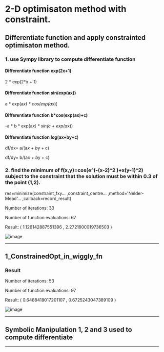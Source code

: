 # 2-D optimisaton method with constraint.

## Differentiate function and apply constrainted optimisaton method.
### 1. use Sympy library to compute differentiate function

#### Differentiate function exp(2x+1)
2 * exp(2*x + 1)

#### Differentiate function sin(exp(ax))
a * exp(a*x) * cos(exp(a*x))

#### Differentiate function b*cos(exp(ax)+c)
-a * b * exp(a*x) * sin(c + exp(a*x))

#### Differentiate function log(ax+by+c)
df/dx= a/(a*x + b*y + c)

df/dy= b/(a*x + b*y + c)


### 2. find the minimum of f(x,y)=cos⁡(e^(-(x-2)^2 )+x(y-1)^2) subject to the constraint that the solution must be within 0.3 of the point (1,2).

res=minimize(constraint_fxy...
             ,constraint_centre...
             ,method='Nelder-Mead'...
             ,callback=record_result)

Number of iterations:  33

Number of function evaluations:  67

Result: ( 1.126142887551396 , 2.2721900019736503 )

![image](https://user-images.githubusercontent.com/26786836/163724006-b2ca5331-5547-41f9-976d-b163bd2cec62.png)

--------------------------------------------------------------------------------------------------------------------------------------------------------
## 1_ConstrainedOpt_in_wiggly_fn
### Result

Number of iterations:  53

Number of function evaluations:  97

Result: ( 0.6488418017201107 , 0.6725243047389109 )

![image](https://user-images.githubusercontent.com/26786836/163724598-a70451b0-a3c1-4de7-a27a-e1151e5f6790.png)

--------------------------------------------------------------------------------------------------------------------------------------------------------
## Symbolic Manipulation 1, 2 and 3 used to compute differentiate




--------------------------------------------------------------------------------------------------------------------------------------------------------


